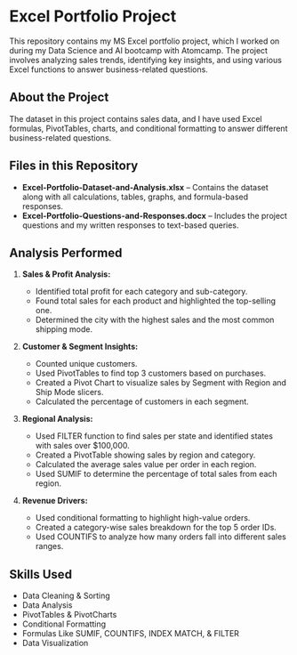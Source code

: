# Excel Portfolio Project

This repository contains my MS Excel portfolio project, which I worked on during my Data Science and AI bootcamp with Atomcamp. The project involves analyzing sales trends, identifying key insights, and using various Excel functions to answer business-related questions.

## About the Project
The dataset in this project contains sales data, and I have used Excel formulas, PivotTables, charts, and conditional formatting to answer different business-related questions.

## Files in this Repository
- **Excel-Portfolio-Dataset-and-Analysis.xlsx** – Contains the dataset along with all calculations, tables, graphs, and formula-based responses.
- **Excel-Portfolio-Questions-and-Responses.docx** – Includes the project questions and my written responses to text-based queries.

## Analysis Performed
1. **Sales & Profit Analysis:**
   - Identified total profit for each category and sub-category.
   - Found total sales for each product and highlighted the top-selling one.
   - Determined the city with the highest sales and the most common shipping mode.

2. **Customer & Segment Insights:**
   - Counted unique customers.
   - Used PivotTables to find top 3 customers based on purchases.
   - Created a Pivot Chart to visualize sales by Segment with Region and Ship Mode slicers.
   - Calculated the percentage of customers in each segment.

3. **Regional Analysis:**
   - Used FILTER function to find sales per state and identified states with sales over $100,000.
   - Created a PivotTable showing sales by region and category.
   - Calculated the average sales value per order in each region.
   - Used SUMIF to determine the percentage of total sales from each region.

4. **Revenue Drivers:**
   - Used conditional formatting to highlight high-value orders.
   - Created a category-wise sales breakdown for the top 5 order IDs.
   - Used COUNTIFS to analyze how many orders fall into different sales ranges.

## Skills Used
- Data Cleaning & Sorting
- Data Analysis
- PivotTables & PivotCharts
- Conditional Formatting
- Formulas Like SUMIF, COUNTIFS, INDEX MATCH, & FILTER
- Data Visualization
